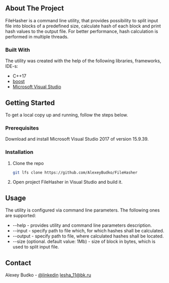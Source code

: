 ## About The Project
FileHasher is a command line utility, that provides possibility to split input file into blocks of a predefined size, calculate hash of each block and print hash values to the output file.
For better performance, hash calculation is performed in multiple threads.
 
### Built With
The utility was created with the help of the following libraries, frameworks, IDE-s:
* C++17
* [boost](https://www.boost.org/users/history/version_1_77_0.html)
* [Microsoft Visual Studio](https://visualstudio.microsoft.com/)
 
## Getting Started
To get a local copy up and running, follow the steps below.
 
### Prerequisites
Download and install Microsoft Visual Studio 2017 of version 15.9.39.
 
### Installation
1. Clone the repo
   ```sh
   git lfs clone https://github.com/AlexeyBudko/FileHasher
   ```
2. Open project FileHasher in Visual Studio and build it.
 
## Usage
The utility is configured via command line parameters. The following ones are supported:
- -\-help - provides utility and command line parameters description.
- -\-input - specify path to file which, for which hashes shall be calculated.
- -\-output - specify path to file, where calculated hashes shall be located.
- -\-size (optional. default value: 1Mb) - size of block in bytes, which is used to split input file.
 
## Contact
Alexey Budko - [@linkedin](https://www.linkedin.com/in/alexey-budko-8463b7146/) lesha_11@bk.ru

